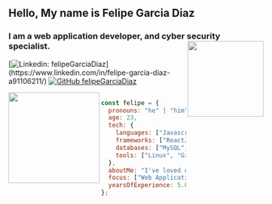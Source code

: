 <h2> Hello, My name is Felipe Garcia Diaz </h2>
<h3> I am a web application developer, and cyber security specialist. <img align="right" src="https://media.giphy.com/media/WUlplcMpOCEmTGBtBW/giphy.gif" width="150"/>
</h3>


[![Linkedin: felipeGarciaDiaz](https://img.shields.io/badge/-felipeGarciaDiaz-blue?style=flat-square&logo=Linkedin&logoColor=white&link=[https://www.linkedin.com/in/felipe-garcia-diaz-a91106211/](https://www.linkedin.com/in/felipe-garcia-diaz-a91106211/))](https://www.linkedin.com/in/felipe-garcia-diaz-a91106211/)
[![GitHub felipeGarciaDiaz](https://img.shields.io/github/followers/felipeGarciaDiaz?label=follow&style=social)](https://github.com/felipeGarciaDiaz)

<img align="left" height="180em" src="https://github-readme-stats.vercel.app/api?username=felipeGarciaDiaz&show_icons=true&&count_private=true&include_all_commits=true&title_color=E96479&icon_color=4D455D&text_color=4D455D&border_color=D8D9CF&border_radius=10" />


```javascript

const felipe = {
  pronouns: "he" | "him",
  age: 23,
  tech: {
    languages: ["Javascript", "NodeJS", "PHP", "HTML5", "CSS3", "Python", "GDScript", ],
    frameworks: ["ReactJS", "ExpressJS", "Phaser3"],
    databases: ["MySQL", "MongoDB"],
    tools: ["Linux", "Git", "Kubernetes", "Godot", "Figma", "Photoshop"],
  },
  aboutMe: "I've loved computers since I was a kid. I am proud that I can say I've found my calling in life.",
  focus: ["Web Application Development", "Game Development", "Cyber Security"],
  yearsOfExperience: 5.00,
};
```
